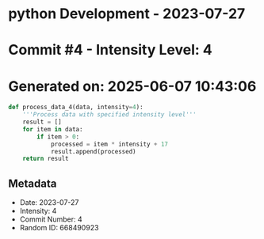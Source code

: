 ﻿# python Development - 2023-07-27
# Commit #4 - Intensity Level: 4
# Generated on: 2025-06-07 10:43:06
```python
def process_data_4(data, intensity=4):
    '''Process data with specified intensity level'''
    result = []
    for item in data:
        if item > 0:
            processed = item * intensity + 17
            result.append(processed)
    return result
```
## Metadata
- Date: 2023-07-27
- Intensity: 4
- Commit Number: 4
- Random ID: 668490923
